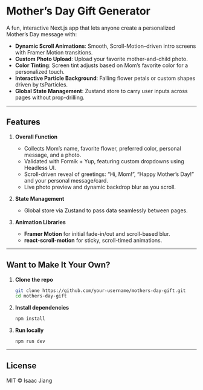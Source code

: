 # Mother’s Day Gift Generator

A fun, interactive Next.js app that lets anyone create a personalized Mother’s Day message with:

* **Dynamic Scroll Animations**: Smooth, Scroll-Motion–driven intro screens with Framer Motion transitions.
* **Custom Photo Upload**: Upload your favorite mother-and-child photo.
* **Color Tinting**: Screen tint adjusts based on Mom’s favorite color for a personalized touch.
* **Interactive Particle Background**: Falling flower petals or custom shapes driven by tsParticles.
* **Global State Management**: Zustand store to carry user inputs across pages without prop-drilling.

---

## Features

1. **Overall Function**

   * Collects Mom’s name, favorite flower, preferred color, personal message, and a photo.
   * Validated with Formik + Yup, featuring custom dropdowns using Headless UI.
   * Scroll-driven reveal of greetings: “Hi, Mom!”, “Happy Mother’s Day!” and your personal message/card.
   * Live photo preview and dynamic backdrop blur as you scroll.

3. **State Management**

   * Global store via Zustand to pass data seamlessly between pages.

4. **Animation Libraries**

   * **Framer Motion** for initial fade-in/out and scroll-based blur.
   * **react-scroll-motion** for sticky, scroll-timed animations.

---

## Want to Make It Your Own?

1. **Clone the repo**

   ```bash
   git clone https://github.com/your-username/mothers-day-gift.git
   cd mothers-day-gift
   ```

2. **Install dependencies**

   ```bash
   npm install
   ```

3. **Run locally**

   ```bash
   npm run dev
   ```

---

## License

MIT © Isaac Jiang
